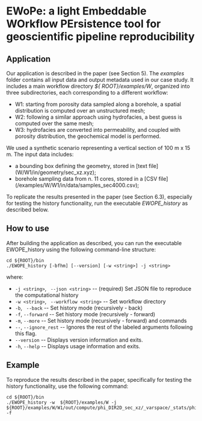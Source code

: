 # EWoPe: a light Embeddable WOrkflow PErsistence tool for geoscientific pipeline reproducibility

## Application
Our application is described in the paper (see Section 5). 
The _examples_ folder contains all input data and output metadata used in our case study. It includes a main workflow directory _${ ROOT}/examples/W_, organized into three subdirectories, each corresponding to a different workflow:
- W1: starting from porosity data sampled along a borehole, a spatial distribution is computed over an unstructured mesh;
- W2: following a similar approach using hydrofacies, a best guess is computed over the same mesh;
- W3: hydrofacies are converted into permeability, and coupled with porosity distribution, the geochemical model is performed.

We used a synthetic scenario representing a vertical section of 100 m x 15 m. The input data includes:
- a bounding box defining the geometry, stored in [text file] (W/W1/in/geometry/sec_xz.xyz);
- borehole sampling data from n. 11 cores, stored in a [CSV file] (/examples/W/W1/in/data/samples_sec4000.csv);

To replicate the results presented in the paper (see Section 6.3), especially for testing the history functionality, run the executable _EWOPE_history_ as described below.

## How to use
After building the application as described, you can run the executable EWOPE_history using the following command-line structure:

```
cd ${ROOT}/bin
./EWOPE_history [-bfhm] [--version] [-w <string>] -j <string>
```

where:
- `-j <string>`, ` --json <string>` --  (required) Set JSON file to reproduce the computational history
- `-w <string>`, ` --workflow <string>` -- Set workflow directory
- `-b`, ` --back` -- Set history mode (recursively - back)
- `-f`,  `--forward` -- Set history mode (recursively - forward)
-  `-m`,  `--more` -- Set history mode (recursively - forward) and commands
-  `--`,  `--ignore_rest` -- Ignores the rest of the labeled arguments following this flag.
-  `--version` -- Displays version information and exits.
- `-h`,  `--help` -- Displays usage information and exits.

## Example
To reproduce the results described in the paper, specifically for testing the history functionality, use the following command:

```
cd ${ROOT}/bin
./EWOPE_history -w  ${ROOT}/examples/W -j ${ROOT}/examples/W/W1/out/compute/phi_DIR2D_sec_xz/_varspace/_stats/phi_mean.json -f
```
